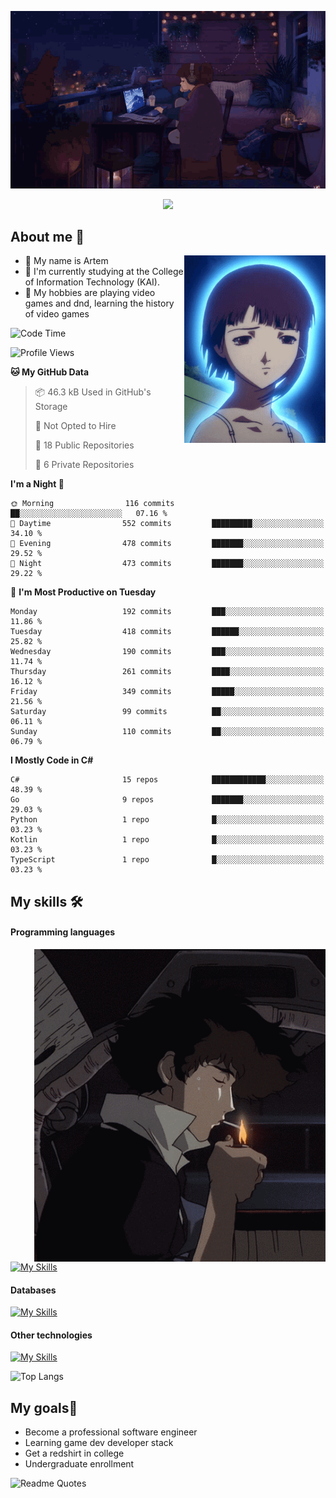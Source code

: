 <div align="center">
  <p>
    <img src="assets/lo-fi.gif">
  </p>
  <p>
    <img src="https://readme-typing-svg.herokuapp.com?color=%2336BCF7&lines=Welcome-to-my-profile&center=true&width=380&height=50&duration=4000&pause=1000">
  </p>
</div>

<div>
  <h2>About me 🚀</h2>
   <div align="center">
    <img src="assets/lain2.gif" align="right" height="300px">
  </div>
  <ul>
    <li>👨 My name is Artem</li>
    <li>🌱 I'm currently studying at the College of Information Technology (KAI).</li>
    <li>👾 My hobbies are playing video games and dnd, learning the history of video games </li>
  </ul>
</div>


<!--START_SECTION:waka-->
![Code Time](http://img.shields.io/badge/Code%20Time-172%20hrs%2030%20mins-blue)

![Profile Views](http://img.shields.io/badge/Profile%20Views-0-blue)

**🐱 My GitHub Data** 

> 📦 46.3 kB Used in GitHub's Storage 
 > 
> 🚫 Not Opted to Hire
 > 
> 📜 18 Public Repositories 
 > 
> 🔑 6 Private Repositories 
 > 
**I'm a Night 🦉** 

```text
🌞 Morning                116 commits         ██░░░░░░░░░░░░░░░░░░░░░░░   07.16 % 
🌆 Daytime                552 commits         █████████░░░░░░░░░░░░░░░░   34.10 % 
🌃 Evening                478 commits         ███████░░░░░░░░░░░░░░░░░░   29.52 % 
🌙 Night                  473 commits         ███████░░░░░░░░░░░░░░░░░░   29.22 % 
```
📅 **I'm Most Productive on Tuesday** 

```text
Monday                   192 commits         ███░░░░░░░░░░░░░░░░░░░░░░   11.86 % 
Tuesday                  418 commits         ██████░░░░░░░░░░░░░░░░░░░   25.82 % 
Wednesday                190 commits         ███░░░░░░░░░░░░░░░░░░░░░░   11.74 % 
Thursday                 261 commits         ████░░░░░░░░░░░░░░░░░░░░░   16.12 % 
Friday                   349 commits         █████░░░░░░░░░░░░░░░░░░░░   21.56 % 
Saturday                 99 commits          ██░░░░░░░░░░░░░░░░░░░░░░░   06.11 % 
Sunday                   110 commits         ██░░░░░░░░░░░░░░░░░░░░░░░   06.79 % 
```


**I Mostly Code in C#** 

```text
C#                       15 repos            ████████████░░░░░░░░░░░░░   48.39 % 
Go                       9 repos             ███████░░░░░░░░░░░░░░░░░░   29.03 % 
Python                   1 repo              █░░░░░░░░░░░░░░░░░░░░░░░░   03.23 % 
Kotlin                   1 repo              █░░░░░░░░░░░░░░░░░░░░░░░░   03.23 % 
TypeScript               1 repo              █░░░░░░░░░░░░░░░░░░░░░░░░   03.23 % 
```




<!--END_SECTION:waka-->

## My skills 🛠️
#### Programming languages
<div align="center">
  <img src="assets/bebop_smoke.gif" align="right" height="500px">
</div>


[![My Skills](https://skillicons.dev/icons?i=go,cs,python)](https://skillicons.dev)
#### Databases
[![My Skills](https://skillicons.dev/icons?i=mysql,mongodb,postgres)](https://skillicons.dev)
#### Other technologies
[![My Skills](https://skillicons.dev/icons?i=unity,docker,git,wasm,githubactions,kafka)](https://skillicons.dev)

![Top Langs](https://github-readme-stats.vercel.app/api/top-langs/?username=nifle3&layout=compact&theme=nord)


## My goals🚀
- Become a professional software engineer
- Learning game dev developer stack
- Get a redshirt in college
- Undergraduate enrollment

![Readme Quotes](https://quotes-github-readme.vercel.app/api?type=horizontal&theme=nord) 
